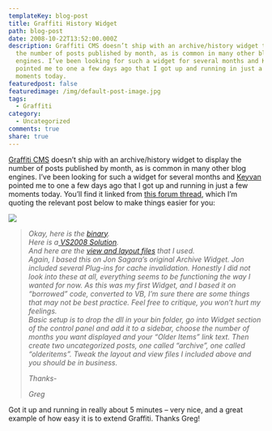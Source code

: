 ```yaml
---
templateKey: blog-post
title: Graffiti History Widget
path: blog-post
date: 2008-10-22T13:52:00.000Z
description: Graffiti CMS doesn’t ship with an archive/history widget to display
  the number of posts published by month, as is common in many other blog
  engines. I’ve been looking for such a widget for several months and Keyvan
  pointed me to one a few days ago that I got up and running in just a few
  moments today.
featuredpost: false
featuredimage: /img/default-post-image.jpg
tags:
  - Graffiti
category:
  - Uncategorized
comments: true
share: true
---
```

[Graffiti CMS](http://graffiticms.com/) doesn’t ship with an archive/history widget to display the number of posts published by month, as is common in many other blog engines. I’ve been looking for such a widget for several months and [Keyvan](http://nayyeri.net/) pointed me to one a few days ago that I got up and running in just a few moments today. You’ll find it linked from [this forum thread](http://support.graffiticms.com/t/170.aspx), which I’m quoting the relevant post below to make things easier for you:

![](/img/ghw1.png)

> *Okay, here is the [binary](http://theboneblog.com/files/downloads/ArchiveWidgetBinary.zip).\
> Here is a[ VS2008 Solution](http://theboneblog.com/files/downloads/ArchiveWidgetSource.zip).\
> And here are the [view and layout files](http://theboneblog.com/files/downloads/ArchiveViews.zip) that I used.\
> Again, I based this on Jon Sagara’s original Archive Widget. Jon included several Plug-ins for cache invalidation. Honestly I did not look into these at all, everything seems to be functioning the way I wanted for now. As this was my first Widget, and I based it on “borrowed” code, converted to VB, I’m sure there are some things that may not be best practice. Feel free to critique, you won’t hurt my feelings.\
> Basic setup is to drop the dll in your bin folder, go into Widget section of the control panel and add it to a sidebar, choose the number of months you want displayed and your “Older Items” link text. Then create two uncategorized posts, one called “archive”, one called “olderitems”. Tweak the layout and view files I included above and you should be in business.*
>
> *Thanks-*
>
> *Greg*

Got it up and running in really about 5 minutes – very nice, and a great example of how easy it is to extend Graffiti. Thanks Greg!